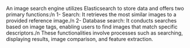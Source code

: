 An image search engine utilizes Elasticsearch to store data and offers two primary functions:/n
1- Search: It retrieves the most similar images to a provided reference image./n
2- Database search: It conducts searches based on image tags, enabling users to find images that match specific descriptors./n
These functionalities involve processes such as searching, displaying results, image comparison, and feature extraction.
